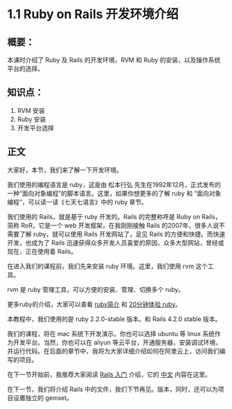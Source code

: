 # 1.1 Ruby on Rails 开发环境介绍

## 概要：

本课时介绍了 Ruby 及 Rails 的开发环境，RVM 和 Ruby 的安装，以及操作系统平台的选择。

## 知识点：

1. RVM 安装
2. Ruby 安装
3. 开发平台选择

## 正文

大家好，本节，我们来了解一下开发环境。

我们使用的编程语言是 ruby，这是由 松本行弘 先生在1992年12月，正式发布的一种“面向对象编程”的脚本语言。这里，如果你想更多的了解 ruby 和 “面向对象编程”，可以读一读《七天七语言》中的 ruby 章节。

我们使用的 Rails，就是基于 ruby 开发的。Rails 的完整称呼是 Ruby on Rails，简称 RoR，它是一个 web 开发框架，在我刚刚接触 Rails 的2007年，很多人说不需要了解 ruby，就可以使用 Rails 开发网站了，足见 Rails 的方便和快捷。而快速开发，也成为了 Rails 迅速获得众多开发人员喜爱的原因，众多大型网站，曾经或现在，正在使用着 Rails。

在进入我们的课程前，我们先来安装 ruby 环境。这里，我们使用 rvm 这个工具。

rvm 是 ruby 管理工具，可以方便的安装、管理、切换多个 ruby。

更多ruby的介绍，大家可以查看 [ruby简介](https://www.ruby-lang.org/zh_cn/about/) 和 [20分钟体验 ruby](https://www.ruby-lang.org/zh_cn/documentation/quickstart/)。

本教程中，我们使用的是 ruby 2.2.0-stable 版本。和 Rails 4.2.0 stable 版本。

我们的课程，将在 mac 系统下开发演示。你也可以选择 ubuntu 等 linux 系统作为开发平台。当然，你也可以在 aliyun 等云平台，开通服务器，安装调试环境，并运行代码。在后面的章节中，我将为大家详细介绍如何在阿里云上，访问我们编写的项目。

在下一节开始前，我推荐大家阅读 [Rails 入门](http://guides.rubyonrails.org/getting_started.html) 介绍，它的 [中文](http://guides.ruby-china.org/getting_started.html) 内容在这里。

在下一节，我们将介绍 Rails 中的文件，我们下节再见。版本，同时，还可以为项目设置独立的 gemset。
